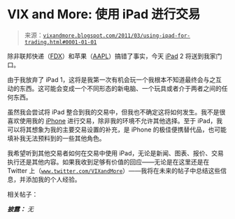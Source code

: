 <!--yml

category: 未分类

date: 2024-05-18 16:52:31

-->

# VIX and More: 使用 iPad 进行交易

> 来源：[`vixandmore.blogspot.com/2011/03/using-ipad-for-trading.html#0001-01-01`](http://vixandmore.blogspot.com/2011/03/using-ipad-for-trading.html#0001-01-01)

除非联邦快递（[FDX](http://vixandmore.blogspot.com/search/label/FDX)）和苹果（[AAPL](http://vixandmore.blogspot.com/search/label/AAPL)）搞错了事实，今天 [iPad](http://vixandmore.blogspot.com/search/label/iPad) 2 将送到我家门口。

由于我放弃了 iPad 1，这将是我第一次有机会玩一个我根本不知道最终会与之互动的东西。这可能会变成一个不同形态的新电脑、一个玩具或者介于两者之间的任何东西。

虽然我会尝试将 iPad 整合到我的交易中，但我也不确定这将如何发生。我不是很喜欢使用我的 [iPhone](http://vixandmore.blogspot.com/search/label/iPhone) 进行交易，除非我的环境不允许其他选择。至于 iPad，我可以将其想象为我的主要交易设置的补充，是 iPhone 的极佳便携替代品，也可能填补我无法预料到的一些其他角色。

我希望听到其他交易者如何在交易中使用 iPad，无论是新闻、图表、报价、交易执行还是其他内容。如果我收到足够有价值的回应——无论是在这里还是在 Twitter 上（[`www.twitter.com/VIXandMore`](http://www.twitter.com/VIXandMore)）——我将在未来的帖子中总结这些信息，并添加我的个人经验。

相关帖子：

***披露：*** *无*
